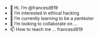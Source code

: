 - 👋 Hi, I’m @francesd919
- 👀 I’m interested in ethical hacking
- 🌱 I’m currently learning to be a pentester
- 💞️ I’m looking to collaborate on ...
- 📫 How to reach me ... francesd919

<!---
francesd919/francesd919 is a ✨ special ✨ repository because its `README.md` (this file) appears on your GitHub profile.
You can click the Preview link to take a look at your changes.
--->
